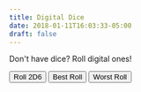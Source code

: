 ```yaml
---
title: Digital Dice
date: 2018-01-11T16:03:33-05:00
draft: false
---
```


Don't have dice? Roll digital ones!

<div class="callout padding-top-large padding-bottom-large text-center">
	<div class="margin-bottom-small">
		<button class="btn" data-roll="2d6">Roll 2D6</button>
		<button class="btn btn-secondary" data-roll="br">Best Roll</button>
		<button class="btn btn-tertiary" data-roll="wr">Worst Roll</button>
	</div>
	<div class="text-large"><strong id="result" aria-live="polite">&nbsp;</strong></div>
	<div id="breakdown">&nbsp;</div>
</div>

<script>
		//
		// Variables
		//

		// Elements in the UI
		let result = document.querySelector('#result');
		let id = document.querySelector('#breakdown');
		let d6 = [1, 2, 3, 4, 5, 6];

		// Placeholder for die rolls
		let rolls;


		//
		// Methods
		//

		/**
		 * Randomly shuffle an array
		 * https://stackoverflow.com/a/2450976/1293256
		 * @param  {Array} array The array to shuffle
		 * @return {String}      The first item in the shuffled array
		 */
		function shuffle (array) {

			let currentIndex = array.length;
			let temporaryValue, randomIndex;

			// While there remain elements to shuffle...
			while (0 !== currentIndex) {
				// Pick a remaining element...
				randomIndex = Math.floor(Math.random() * currentIndex);
				currentIndex -= 1;

				// And swap it with the current element.
				temporaryValue = array[currentIndex];
				array[currentIndex] = array[randomIndex];
				array[randomIndex] = temporaryValue;
			}

			return array;

		}

		/**
		 * Add the dice together
		 * @param {String} type The roll type
		 */
		function add (type) {
			rolls.sort();
			if (type === 'br') { rolls.shift(); }
			if (type === 'wr') { rolls.pop(); }
			let total = rolls[0] + rolls[1];
			let result = 'Partial Success';
			if (total < 6) { result = 'Failure'; }
			if (total > 8) { result = 'Success'; }
			return `${total} - ${result}`;
		}

		/**
		 * Roll the dice
		 * @param {Integer} count How many rolls to do
		 */
		function roll (count) {
			for (let i = 0; i < count; i++) {
				shuffle(d6);
				rolls.push(d6[0]);
			}
		}

		/**
		 * Handle click events
		 * @param  {Event} event The event object
		 */
		function clickHandler (event) {

			// Only run on [data-roll] elements
			let d = event.target.getAttribute('data-roll');
			if (!d) return;

			// Clear the rolls array
			rolls = [];

			// Roll the dice
			roll(d === '2d6' ? 2 : 3);

			// Render the result in the UI
			breakdown.textContent = `[${rolls.join(', ')}]`;
			result.textContent = add(d);

		}


		//
		// Event Listeners
		//

		// Shuffle the dice numbers on load
		shuffle(d6);

		// Listen for clicks in the DOM
		document.addEventListener('click', clickHandler);
	</script>
</script>